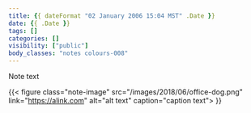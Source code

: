 ```yaml
---
title: {{ dateFormat "02 January 2006 15:04 MST" .Date }}
date: {{ .Date }}
tags: []
categories: []
visibility: ["public"]
body_classes: "notes colours-008"
---
```


Note text

{{< figure class="note-image" src="/images/2018/06/office-dog.png" link="https://alink.com" alt="alt text" caption="caption text"> }}